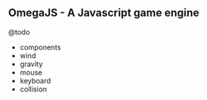 OmegaJS - A Javascript game engine
- 

@todo
- components
 - wind
 - gravity
 - mouse
 - keyboard
 - collision

